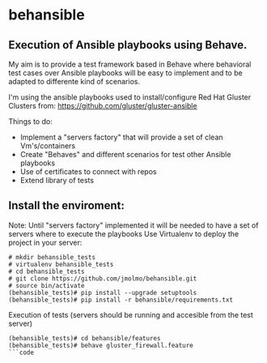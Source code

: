 # behansible

Execution of Ansible playbooks using Behave.
--------------------------------------------

My aim is to provide a test framework based in Behave where behavioral test cases over Ansible playbooks will be easy to implement and to be adapted to differente kind of scenarios.

I'm using the ansible playbooks used to install/configure Red Hat Gluster Clusters from:
https://github.com/gluster/gluster-ansible

Things to do:
- Implement a "servers factory" that will provide a set of clean Vm's/containers
- Create "Behaves" and different scenarios for test other Ansible playbooks
- Use of certificates to connect with repos
- Extend library of tests


Install the enviroment:
------------------------
Note: Until "servers factory" implemented it will be needed to have a set of servers where to execute the playbooks
Use Virtualenv to deploy the project in your server:

```
# mkdir behansible_tests
# virtualenv behansible_tests
# cd behansible_tests
# git clone https://github.com/jmolmo/behansible.git
# source bin/activate
(behansible_tests)# pip install --upgrade setuptools
(behansible_tests)# pip install -r behansible/requirements.txt
```

Execution of tests (servers should be running and accesible from the test server)

```
(behansible_tests)# cd behansible/features
(behansible_tests)# behave gluster_firewall.feature
```code
